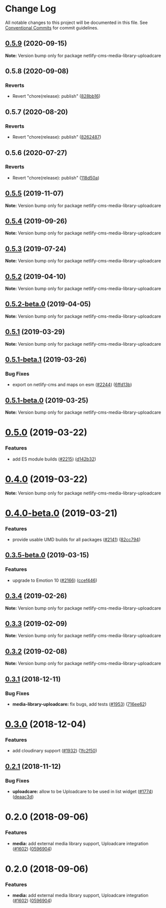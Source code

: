 # Change Log

All notable changes to this project will be documented in this file.
See [Conventional Commits](https://conventionalcommits.org) for commit guidelines.

## [0.5.9](https://github.com/netlify/netlify-cms/tree/master/packages/netlify-cms-media-library-uploadcare/compare/netlify-cms-media-library-uploadcare@0.5.8...netlify-cms-media-library-uploadcare@0.5.9) (2020-09-15)

**Note:** Version bump only for package netlify-cms-media-library-uploadcare





## 0.5.8 (2020-09-08)


### Reverts

* Revert "chore(release): publish" ([828bb16](https://github.com/netlify/netlify-cms/tree/master/packages/netlify-cms-media-library-uploadcare/commit/828bb16415b8c22a34caa19c50c38b24ffe9ceae))





## 0.5.7 (2020-08-20)


### Reverts

* Revert "chore(release): publish" ([8262487](https://github.com/netlify/netlify-cms/tree/master/packages/netlify-cms-media-library-uploadcare/commit/82624879ccbcb16610090041db28f00714d924c8))





## 0.5.6 (2020-07-27)


### Reverts

* Revert "chore(release): publish" ([118d50a](https://github.com/netlify/netlify-cms/tree/master/packages/netlify-cms-media-library-uploadcare/commit/118d50a7a70295f25073e564b5161aa2b9883056))





## [0.5.5](https://github.com/netlify/netlify-cms/tree/master/packages/netlify-cms-media-library-uploadcare/compare/netlify-cms-media-library-uploadcare@0.5.4...netlify-cms-media-library-uploadcare@0.5.5) (2019-11-07)

**Note:** Version bump only for package netlify-cms-media-library-uploadcare





## [0.5.4](https://github.com/netlify/netlify-cms/tree/master/packages/netlify-cms-media-library-uploadcare/compare/netlify-cms-media-library-uploadcare@0.5.3...netlify-cms-media-library-uploadcare@0.5.4) (2019-09-26)

**Note:** Version bump only for package netlify-cms-media-library-uploadcare





## [0.5.3](https://github.com/netlify/netlify-cms/tree/master/packages/netlify-cms-media-library-uploadcare/compare/netlify-cms-media-library-uploadcare@0.5.2...netlify-cms-media-library-uploadcare@0.5.3) (2019-07-24)

**Note:** Version bump only for package netlify-cms-media-library-uploadcare





## [0.5.2](https://github.com/netlify/netlify-cms/tree/master/packages/netlify-cms-media-library-uploadcare/compare/netlify-cms-media-library-uploadcare@0.5.2-beta.0...netlify-cms-media-library-uploadcare@0.5.2) (2019-04-10)

**Note:** Version bump only for package netlify-cms-media-library-uploadcare





## [0.5.2-beta.0](https://github.com/netlify/netlify-cms/tree/master/packages/netlify-cms-media-library-uploadcare/compare/netlify-cms-media-library-uploadcare@0.5.1...netlify-cms-media-library-uploadcare@0.5.2-beta.0) (2019-04-05)

**Note:** Version bump only for package netlify-cms-media-library-uploadcare





## [0.5.1](https://github.com/netlify/netlify-cms/tree/master/packages/netlify-cms-media-library-uploadcare/compare/netlify-cms-media-library-uploadcare@0.5.1-beta.1...netlify-cms-media-library-uploadcare@0.5.1) (2019-03-29)

**Note:** Version bump only for package netlify-cms-media-library-uploadcare





## [0.5.1-beta.1](https://github.com/netlify/netlify-cms/tree/master/packages/netlify-cms-media-library-uploadcare/compare/netlify-cms-media-library-uploadcare@0.5.1-beta.0...netlify-cms-media-library-uploadcare@0.5.1-beta.1) (2019-03-26)


### Bug Fixes

* export on netlify-cms and maps on esm ([#2244](https://github.com/netlify/netlify-cms/tree/master/packages/netlify-cms-media-library-uploadcare/issues/2244)) ([6ffd13b](https://github.com/netlify/netlify-cms/tree/master/packages/netlify-cms-media-library-uploadcare/commit/6ffd13b))





## [0.5.1-beta.0](https://github.com/netlify/netlify-cms/tree/master/packages/netlify-cms-media-library-uploadcare/compare/netlify-cms-media-library-uploadcare@0.5.0...netlify-cms-media-library-uploadcare@0.5.1-beta.0) (2019-03-25)

**Note:** Version bump only for package netlify-cms-media-library-uploadcare





# [0.5.0](https://github.com/netlify/netlify-cms/tree/master/packages/netlify-cms-media-library-uploadcare/compare/netlify-cms-media-library-uploadcare@0.4.0...netlify-cms-media-library-uploadcare@0.5.0) (2019-03-22)


### Features

* add ES module builds ([#2215](https://github.com/netlify/netlify-cms/tree/master/packages/netlify-cms-media-library-uploadcare/issues/2215)) ([d142b32](https://github.com/netlify/netlify-cms/tree/master/packages/netlify-cms-media-library-uploadcare/commit/d142b32))





# [0.4.0](https://github.com/netlify/netlify-cms/tree/master/packages/netlify-cms-media-library-uploadcare/compare/netlify-cms-media-library-uploadcare@0.4.0-beta.0...netlify-cms-media-library-uploadcare@0.4.0) (2019-03-22)

**Note:** Version bump only for package netlify-cms-media-library-uploadcare





# [0.4.0-beta.0](https://github.com/netlify/netlify-cms/tree/master/packages/netlify-cms-media-library-uploadcare/compare/netlify-cms-media-library-uploadcare@0.3.5-beta.0...netlify-cms-media-library-uploadcare@0.4.0-beta.0) (2019-03-21)


### Features

* provide usable UMD builds for all packages ([#2141](https://github.com/netlify/netlify-cms/tree/master/packages/netlify-cms-media-library-uploadcare/issues/2141)) ([82cc794](https://github.com/netlify/netlify-cms/tree/master/packages/netlify-cms-media-library-uploadcare/commit/82cc794))





## [0.3.5-beta.0](https://github.com/netlify/netlify-cms/tree/master/packages/netlify-cms-media-library-uploadcare/compare/netlify-cms-media-library-uploadcare@0.3.4...netlify-cms-media-library-uploadcare@0.3.5-beta.0) (2019-03-15)


### Features

* upgrade to Emotion 10 ([#2166](https://github.com/netlify/netlify-cms/tree/master/packages/netlify-cms-media-library-uploadcare/issues/2166)) ([ccef446](https://github.com/netlify/netlify-cms/tree/master/packages/netlify-cms-media-library-uploadcare/commit/ccef446))





## [0.3.4](https://github.com/netlify/netlify-cms/tree/master/packages/netlify-cms-media-library-uploadcare/compare/netlify-cms-media-library-uploadcare@0.3.3...netlify-cms-media-library-uploadcare@0.3.4) (2019-02-26)

**Note:** Version bump only for package netlify-cms-media-library-uploadcare





## [0.3.3](https://github.com/netlify/netlify-cms/tree/master/packages/netlify-cms-media-library-uploadcare/compare/netlify-cms-media-library-uploadcare@0.3.2...netlify-cms-media-library-uploadcare@0.3.3) (2019-02-09)

**Note:** Version bump only for package netlify-cms-media-library-uploadcare





## [0.3.2](https://github.com/netlify/netlify-cms/tree/master/packages/netlify-cms-media-library-uploadcare/compare/netlify-cms-media-library-uploadcare@0.3.1...netlify-cms-media-library-uploadcare@0.3.2) (2019-02-08)

**Note:** Version bump only for package netlify-cms-media-library-uploadcare





## [0.3.1](https://github.com/netlify/netlify-cms/tree/master/packages/netlify-cms-media-library-uploadcare/compare/netlify-cms-media-library-uploadcare@0.3.0...netlify-cms-media-library-uploadcare@0.3.1) (2018-12-11)


### Bug Fixes

* **media-library-uploadcare:** fix bugs, add tests ([#1953](https://github.com/netlify/netlify-cms/tree/master/packages/netlify-cms-media-library-uploadcare/issues/1953)) ([716ee62](https://github.com/netlify/netlify-cms/tree/master/packages/netlify-cms-media-library-uploadcare/commit/716ee62))





# [0.3.0](https://github.com/netlify/netlify-cms/tree/master/packages/netlify-cms-media-library-uploadcare/compare/netlify-cms-media-library-uploadcare@0.2.1...netlify-cms-media-library-uploadcare@0.3.0) (2018-12-04)


### Features

* add cloudinary support ([#1932](https://github.com/netlify/netlify-cms/tree/master/packages/netlify-cms-media-library-uploadcare/issues/1932)) ([1fc2f50](https://github.com/netlify/netlify-cms/tree/master/packages/netlify-cms-media-library-uploadcare/commit/1fc2f50))





## [0.2.1](https://github.com/netlify/netlify-cms/tree/master/packages/netlify-cms-media-library-uploadcare/compare/netlify-cms-media-library-uploadcare@0.2.0...netlify-cms-media-library-uploadcare@0.2.1) (2018-11-12)


### Bug Fixes

* **uploadcare:** allow to be Uploadcare to be used in list widget ([#1774](https://github.com/netlify/netlify-cms/tree/master/packages/netlify-cms-media-library-uploadcare/issues/1774)) ([deaac3d](https://github.com/netlify/netlify-cms/tree/master/packages/netlify-cms-media-library-uploadcare/commit/deaac3d))





<a name="0.2.0"></a>
# 0.2.0 (2018-09-06)


### Features

* **media:** add external media library support, Uploadcare integration ([#1602](https://github.com/netlify/netlify-cms/tree/master/packages/netlify-cms-media-library-uploadcare/issues/1602)) ([0596904](https://github.com/netlify/netlify-cms/tree/master/packages/netlify-cms-media-library-uploadcare/commit/0596904))




<a name="0.2.0"></a>
# 0.2.0 (2018-09-06)


### Features

* **media:** add external media library support, Uploadcare integration ([#1602](https://github.com/netlify/netlify-cms/tree/master/packages/netlify-cms-media-library-uploadcare/issues/1602)) ([0596904](https://github.com/netlify/netlify-cms/tree/master/packages/netlify-cms-media-library-uploadcare/commit/0596904))
